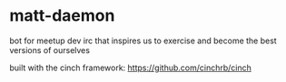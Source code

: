 matt-daemon
===========

bot for meetup dev irc that inspires us to exercise and become the best versions of ourselves

built with the cinch framework: https://github.com/cinchrb/cinch